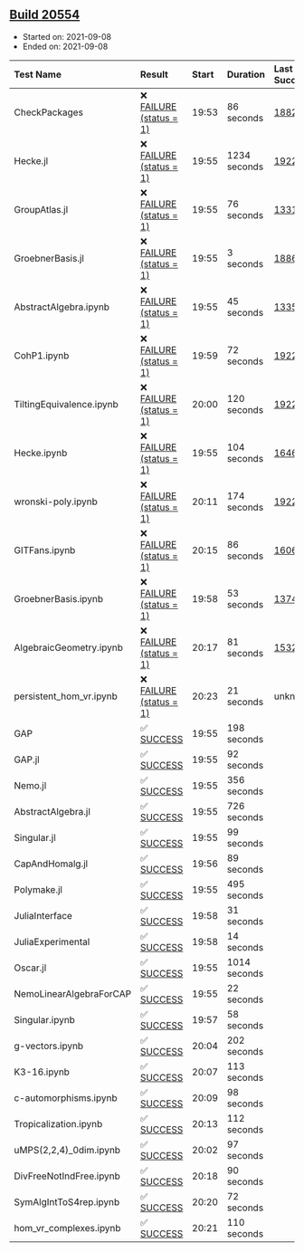 ## [Build 20554](https://oscarci.mathematik.uni-kl.de/job/oscar/20554/)

* Started on: 2021-09-08
* Ended on: 2021-09-08

| Test Name    | Result | Start | Duration | Last Success | First Failure |
|:-------------|:-------|:------|:---------|:-------------|:--------------|
| CheckPackages | ❌ [FAILURE (status = 1)](https://oscarci.mathematik.uni-kl.de/job/oscar/20554/artifact/logs/build-20554/CheckPackages.log) | 19:53 | 86 seconds | [18822](https://oscarci.mathematik.uni-kl.de/job/oscar/18822/) | [18823](https://oscarci.mathematik.uni-kl.de/job/oscar/18823/) |
| Hecke.jl | ❌ [FAILURE (status = 1)](https://oscarci.mathematik.uni-kl.de/job/oscar/20554/artifact/logs/build-20554/Hecke.jl.log) | 19:55 | 1234 seconds | [19222](https://oscarci.mathematik.uni-kl.de/job/oscar/19222/) | [20152](https://oscarci.mathematik.uni-kl.de/job/oscar/20152/) |
| GroupAtlas.jl | ❌ [FAILURE (status = 1)](https://oscarci.mathematik.uni-kl.de/job/oscar/20554/artifact/logs/build-20554/GroupAtlas.jl.log) | 19:55 | 76 seconds | [13311](https://oscarci.mathematik.uni-kl.de/job/oscar/13311/) | [13312](https://oscarci.mathematik.uni-kl.de/job/oscar/13312/) |
| GroebnerBasis.jl | ❌ [FAILURE (status = 1)](https://oscarci.mathematik.uni-kl.de/job/oscar/20554/artifact/logs/build-20554/GroebnerBasis.jl.log) | 19:55 | 3 seconds | [18864](https://oscarci.mathematik.uni-kl.de/job/oscar/18864/) | [18865](https://oscarci.mathematik.uni-kl.de/job/oscar/18865/) |
| AbstractAlgebra.ipynb | ❌ [FAILURE (status = 1)](https://oscarci.mathematik.uni-kl.de/job/oscar/20554/artifact/logs/build-20554/AbstractAlgebra.ipynb.log) | 19:55 | 45 seconds | [13355](https://oscarci.mathematik.uni-kl.de/job/oscar/13355/) | [13356](https://oscarci.mathematik.uni-kl.de/job/oscar/13356/) |
| CohP1.ipynb | ❌ [FAILURE (status = 1)](https://oscarci.mathematik.uni-kl.de/job/oscar/20554/artifact/logs/build-20554/CohP1.ipynb.log) | 19:59 | 72 seconds | [19222](https://oscarci.mathematik.uni-kl.de/job/oscar/19222/) | [20152](https://oscarci.mathematik.uni-kl.de/job/oscar/20152/) |
| TiltingEquivalence.ipynb | ❌ [FAILURE (status = 1)](https://oscarci.mathematik.uni-kl.de/job/oscar/20554/artifact/logs/build-20554/TiltingEquivalence.ipynb.log) | 20:00 | 120 seconds | [19222](https://oscarci.mathematik.uni-kl.de/job/oscar/19222/) | [20152](https://oscarci.mathematik.uni-kl.de/job/oscar/20152/) |
| Hecke.ipynb | ❌ [FAILURE (status = 1)](https://oscarci.mathematik.uni-kl.de/job/oscar/20554/artifact/logs/build-20554/Hecke.ipynb.log) | 19:55 | 104 seconds | [16463](https://oscarci.mathematik.uni-kl.de/job/oscar/16463/) | [16464](https://oscarci.mathematik.uni-kl.de/job/oscar/16464/) |
| wronski-poly.ipynb | ❌ [FAILURE (status = 1)](https://oscarci.mathematik.uni-kl.de/job/oscar/20554/artifact/logs/build-20554/wronski-poly.ipynb.log) | 20:11 | 174 seconds | [19222](https://oscarci.mathematik.uni-kl.de/job/oscar/19222/) | [20152](https://oscarci.mathematik.uni-kl.de/job/oscar/20152/) |
| GITFans.ipynb | ❌ [FAILURE (status = 1)](https://oscarci.mathematik.uni-kl.de/job/oscar/20554/artifact/logs/build-20554/GITFans.ipynb.log) | 20:15 | 86 seconds | [16068](https://oscarci.mathematik.uni-kl.de/job/oscar/16068/) | [16069](https://oscarci.mathematik.uni-kl.de/job/oscar/16069/) |
| GroebnerBasis.ipynb | ❌ [FAILURE (status = 1)](https://oscarci.mathematik.uni-kl.de/job/oscar/20554/artifact/logs/build-20554/GroebnerBasis.ipynb.log) | 19:58 | 53 seconds | [13748](https://oscarci.mathematik.uni-kl.de/job/oscar/13748/) | [13749](https://oscarci.mathematik.uni-kl.de/job/oscar/13749/) |
| AlgebraicGeometry.ipynb | ❌ [FAILURE (status = 1)](https://oscarci.mathematik.uni-kl.de/job/oscar/20554/artifact/logs/build-20554/AlgebraicGeometry.ipynb.log) | 20:17 | 81 seconds | [15322](https://oscarci.mathematik.uni-kl.de/job/oscar/15322/) | [15323](https://oscarci.mathematik.uni-kl.de/job/oscar/15323/) |
| persistent_hom_vr.ipynb | ❌ [FAILURE (status = 1)](https://oscarci.mathematik.uni-kl.de/job/oscar/20554/artifact/logs/build-20554/persistent_hom_vr.ipynb.log) | 20:23 | 21 seconds | unknown | unknown |
| GAP | ✅ [SUCCESS](https://oscarci.mathematik.uni-kl.de/job/oscar/20554/artifact/logs/build-20554/GAP.log) | 19:55 | 198 seconds |  |  |
| GAP.jl | ✅ [SUCCESS](https://oscarci.mathematik.uni-kl.de/job/oscar/20554/artifact/logs/build-20554/GAP.jl.log) | 19:55 | 92 seconds |  |  |
| Nemo.jl | ✅ [SUCCESS](https://oscarci.mathematik.uni-kl.de/job/oscar/20554/artifact/logs/build-20554/Nemo.jl.log) | 19:55 | 356 seconds |  |  |
| AbstractAlgebra.jl | ✅ [SUCCESS](https://oscarci.mathematik.uni-kl.de/job/oscar/20554/artifact/logs/build-20554/AbstractAlgebra.jl.log) | 19:55 | 726 seconds |  |  |
| Singular.jl | ✅ [SUCCESS](https://oscarci.mathematik.uni-kl.de/job/oscar/20554/artifact/logs/build-20554/Singular.jl.log) | 19:55 | 99 seconds |  |  |
| CapAndHomalg.jl | ✅ [SUCCESS](https://oscarci.mathematik.uni-kl.de/job/oscar/20554/artifact/logs/build-20554/CapAndHomalg.jl.log) | 19:56 | 89 seconds |  |  |
| Polymake.jl | ✅ [SUCCESS](https://oscarci.mathematik.uni-kl.de/job/oscar/20554/artifact/logs/build-20554/Polymake.jl.log) | 19:55 | 495 seconds |  |  |
| JuliaInterface | ✅ [SUCCESS](https://oscarci.mathematik.uni-kl.de/job/oscar/20554/artifact/logs/build-20554/JuliaInterface.log) | 19:58 | 31 seconds |  |  |
| JuliaExperimental | ✅ [SUCCESS](https://oscarci.mathematik.uni-kl.de/job/oscar/20554/artifact/logs/build-20554/JuliaExperimental.log) | 19:58 | 14 seconds |  |  |
| Oscar.jl | ✅ [SUCCESS](https://oscarci.mathematik.uni-kl.de/job/oscar/20554/artifact/logs/build-20554/Oscar.jl.log) | 19:55 | 1014 seconds |  |  |
| NemoLinearAlgebraForCAP | ✅ [SUCCESS](https://oscarci.mathematik.uni-kl.de/job/oscar/20554/artifact/logs/build-20554/NemoLinearAlgebraForCAP.log) | 19:55 | 22 seconds |  |  |
| Singular.ipynb | ✅ [SUCCESS](https://oscarci.mathematik.uni-kl.de/job/oscar/20554/artifact/logs/build-20554/Singular.ipynb.log) | 19:57 | 58 seconds |  |  |
| g-vectors.ipynb | ✅ [SUCCESS](https://oscarci.mathematik.uni-kl.de/job/oscar/20554/artifact/logs/build-20554/g-vectors.ipynb.log) | 20:04 | 202 seconds |  |  |
| K3-16.ipynb | ✅ [SUCCESS](https://oscarci.mathematik.uni-kl.de/job/oscar/20554/artifact/logs/build-20554/K3-16.ipynb.log) | 20:07 | 113 seconds |  |  |
| c-automorphisms.ipynb | ✅ [SUCCESS](https://oscarci.mathematik.uni-kl.de/job/oscar/20554/artifact/logs/build-20554/c-automorphisms.ipynb.log) | 20:09 | 98 seconds |  |  |
| Tropicalization.ipynb | ✅ [SUCCESS](https://oscarci.mathematik.uni-kl.de/job/oscar/20554/artifact/logs/build-20554/Tropicalization.ipynb.log) | 20:13 | 112 seconds |  |  |
| uMPS(2,2,4)_0dim.ipynb | ✅ [SUCCESS](https://oscarci.mathematik.uni-kl.de/job/oscar/20554/artifact/logs/build-20554/uMPS-2-2-4-_0dim.ipynb.log) | 20:02 | 97 seconds |  |  |
| DivFreeNotIndFree.ipynb | ✅ [SUCCESS](https://oscarci.mathematik.uni-kl.de/job/oscar/20554/artifact/logs/build-20554/DivFreeNotIndFree.ipynb.log) | 20:18 | 90 seconds |  |  |
| SymAlgIntToS4rep.ipynb | ✅ [SUCCESS](https://oscarci.mathematik.uni-kl.de/job/oscar/20554/artifact/logs/build-20554/SymAlgIntToS4rep.ipynb.log) | 20:20 | 72 seconds |  |  |
| hom_vr_complexes.ipynb | ✅ [SUCCESS](https://oscarci.mathematik.uni-kl.de/job/oscar/20554/artifact/logs/build-20554/hom_vr_complexes.ipynb.log) | 20:21 | 110 seconds |  |  |
